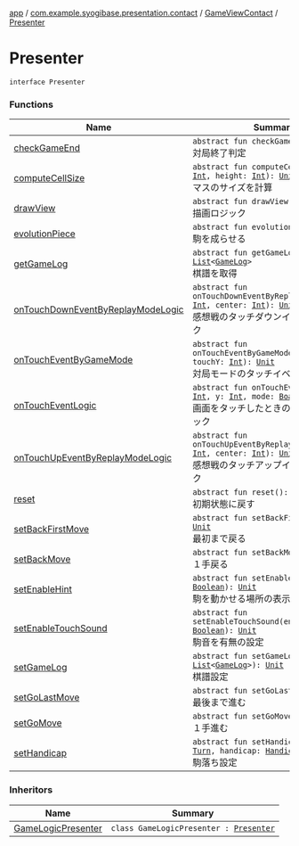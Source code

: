 [app](../../../index.md) / [com.example.syogibase.presentation.contact](../../index.md) / [GameViewContact](../index.md) / [Presenter](./index.md)

# Presenter

`interface Presenter`

### Functions

| Name | Summary |
|---|---|
| [checkGameEnd](check-game-end.md) | `abstract fun checkGameEnd(): `[`Unit`](https://kotlinlang.org/api/latest/jvm/stdlib/kotlin/-unit/index.html)<br>対局終了判定 |
| [computeCellSize](compute-cell-size.md) | `abstract fun computeCellSize(width: `[`Int`](https://kotlinlang.org/api/latest/jvm/stdlib/kotlin/-int/index.html)`, height: `[`Int`](https://kotlinlang.org/api/latest/jvm/stdlib/kotlin/-int/index.html)`): `[`Unit`](https://kotlinlang.org/api/latest/jvm/stdlib/kotlin/-unit/index.html)<br>マスのサイズを計算 |
| [drawView](draw-view.md) | `abstract fun drawView(): `[`Unit`](https://kotlinlang.org/api/latest/jvm/stdlib/kotlin/-unit/index.html)<br>描画ロジック |
| [evolutionPiece](evolution-piece.md) | `abstract fun evolutionPiece(): `[`Unit`](https://kotlinlang.org/api/latest/jvm/stdlib/kotlin/-unit/index.html)<br>駒を成らせる |
| [getGameLog](get-game-log.md) | `abstract fun getGameLog(): `[`List`](https://kotlinlang.org/api/latest/jvm/stdlib/kotlin.collections/-list/index.html)`<`[`GameLog`](../../../com.example.syogibase.domain.model/-game-log/index.md)`>`<br>棋譜を取得 |
| [onTouchDownEventByReplayModeLogic](on-touch-down-event-by-replay-mode-logic.md) | `abstract fun onTouchDownEventByReplayModeLogic(x: `[`Int`](https://kotlinlang.org/api/latest/jvm/stdlib/kotlin/-int/index.html)`, center: `[`Int`](https://kotlinlang.org/api/latest/jvm/stdlib/kotlin/-int/index.html)`): `[`Unit`](https://kotlinlang.org/api/latest/jvm/stdlib/kotlin/-unit/index.html)<br>感想戦のタッチダウンイベントのロジック |
| [onTouchEventByGameMode](on-touch-event-by-game-mode.md) | `abstract fun onTouchEventByGameMode(touchX: `[`Int`](https://kotlinlang.org/api/latest/jvm/stdlib/kotlin/-int/index.html)`, touchY: `[`Int`](https://kotlinlang.org/api/latest/jvm/stdlib/kotlin/-int/index.html)`): `[`Unit`](https://kotlinlang.org/api/latest/jvm/stdlib/kotlin/-unit/index.html)<br>対局モードのタッチイベントのロジック |
| [onTouchEventLogic](on-touch-event-logic.md) | `abstract fun onTouchEventLogic(x: `[`Int`](https://kotlinlang.org/api/latest/jvm/stdlib/kotlin/-int/index.html)`, y: `[`Int`](https://kotlinlang.org/api/latest/jvm/stdlib/kotlin/-int/index.html)`, mode: `[`BoardMode`](../../../com.example.syogibase.domain.value/-board-mode/index.md)`): `[`Unit`](https://kotlinlang.org/api/latest/jvm/stdlib/kotlin/-unit/index.html)<br>画面をタッチしたときのモード判定ロジック |
| [onTouchUpEventByReplayModeLogic](on-touch-up-event-by-replay-mode-logic.md) | `abstract fun onTouchUpEventByReplayModeLogic(x: `[`Int`](https://kotlinlang.org/api/latest/jvm/stdlib/kotlin/-int/index.html)`, center: `[`Int`](https://kotlinlang.org/api/latest/jvm/stdlib/kotlin/-int/index.html)`): `[`Unit`](https://kotlinlang.org/api/latest/jvm/stdlib/kotlin/-unit/index.html)<br>感想戦のタッチアップイベントのロジック |
| [reset](reset.md) | `abstract fun reset(): `[`Unit`](https://kotlinlang.org/api/latest/jvm/stdlib/kotlin/-unit/index.html)<br>初期状態に戻す |
| [setBackFirstMove](set-back-first-move.md) | `abstract fun setBackFirstMove(): `[`Unit`](https://kotlinlang.org/api/latest/jvm/stdlib/kotlin/-unit/index.html)<br>最初まで戻る |
| [setBackMove](set-back-move.md) | `abstract fun setBackMove(): `[`Unit`](https://kotlinlang.org/api/latest/jvm/stdlib/kotlin/-unit/index.html)<br>１手戻る |
| [setEnableHint](set-enable-hint.md) | `abstract fun setEnableHint(enable: `[`Boolean`](https://kotlinlang.org/api/latest/jvm/stdlib/kotlin/-boolean/index.html)`): `[`Unit`](https://kotlinlang.org/api/latest/jvm/stdlib/kotlin/-unit/index.html)<br>駒を動かせる場所の表示設定 |
| [setEnableTouchSound](set-enable-touch-sound.md) | `abstract fun setEnableTouchSound(enable: `[`Boolean`](https://kotlinlang.org/api/latest/jvm/stdlib/kotlin/-boolean/index.html)`): `[`Unit`](https://kotlinlang.org/api/latest/jvm/stdlib/kotlin/-unit/index.html)<br>駒音を有無の設定 |
| [setGameLog](set-game-log.md) | `abstract fun setGameLog(logList: `[`List`](https://kotlinlang.org/api/latest/jvm/stdlib/kotlin.collections/-list/index.html)`<`[`GameLog`](../../../com.example.syogibase.domain.model/-game-log/index.md)`>): `[`Unit`](https://kotlinlang.org/api/latest/jvm/stdlib/kotlin/-unit/index.html)<br>棋譜設定 |
| [setGoLastMove](set-go-last-move.md) | `abstract fun setGoLastMove(): `[`Unit`](https://kotlinlang.org/api/latest/jvm/stdlib/kotlin/-unit/index.html)<br>最後まで進む |
| [setGoMove](set-go-move.md) | `abstract fun setGoMove(): `[`Unit`](https://kotlinlang.org/api/latest/jvm/stdlib/kotlin/-unit/index.html)<br>１手進む |
| [setHandicap](set-handicap.md) | `abstract fun setHandicap(turn: `[`Turn`](../../../com.example.syogibase.domain.value/-turn/index.md)`, handicap: `[`Handicap`](../../../com.example.syogibase.domain.value/-handicap/index.md)`): `[`Unit`](https://kotlinlang.org/api/latest/jvm/stdlib/kotlin/-unit/index.html)<br>駒落ち設定 |

### Inheritors

| Name | Summary |
|---|---|
| [GameLogicPresenter](../../../com.example.syogibase.presentation.presenter/-game-logic-presenter/index.md) | `class GameLogicPresenter : `[`Presenter`](./index.md) |
